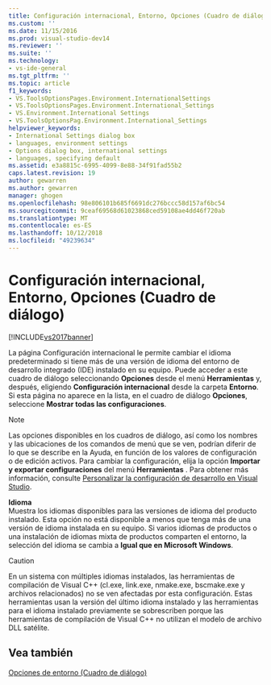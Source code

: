 ```yaml
---
title: Configuración internacional, Entorno, Opciones (Cuadro de diálogo) | Microsoft Docs
ms.custom: ''
ms.date: 11/15/2016
ms.prod: visual-studio-dev14
ms.reviewer: ''
ms.suite: ''
ms.technology:
- vs-ide-general
ms.tgt_pltfrm: ''
ms.topic: article
f1_keywords:
- VS.ToolsOptionsPages.Environment.InternationalSettings
- VS.ToolsOptionsPages.Environment.International_Settings
- VS.Environment.International Settings
- VS.ToolsOptionsPag.Environment.International_Settings
helpviewer_keywords:
- International Settings dialog box
- languages, environment settings
- Options dialog box, international settings
- languages, specifying default
ms.assetid: e3a8815c-6995-4099-8e88-34f91fad55b2
caps.latest.revision: 19
author: gewarren
ms.author: gewarren
manager: ghogen
ms.openlocfilehash: 98e806101b685f6691dc276bccc58d157af6bc54
ms.sourcegitcommit: 9ceaf69568d61023868ced59108ae4dd46f720ab
ms.translationtype: MT
ms.contentlocale: es-ES
ms.lasthandoff: 10/12/2018
ms.locfileid: "49239634"
---
```

# <a name="international-settings-environment-options-dialog-box"></a>Configuración internacional, Entorno, Opciones (Cuadro de diálogo)
[!INCLUDE[vs2017banner](../../includes/vs2017banner.md)]

  
La página Configuración internacional le permite cambiar el idioma predeterminado si tiene más de una versión de idioma del entorno de desarrollo integrado (IDE) instalado en su equipo. Puede acceder a este cuadro de diálogo seleccionando **Opciones** desde el menú **Herramientas** y, después, eligiendo **Configuración internacional** desde la carpeta **Entorno**. Si esta página no aparece en la lista, en el cuadro de diálogo **Opciones**, seleccione **Mostrar todas las configuraciones**.  
  
> [!NOTE]
>  Las opciones disponibles en los cuadros de diálogo, así como los nombres y las ubicaciones de los comandos de menú que se ven, podrían diferir de lo que se describe en la Ayuda, en función de los valores de configuración o de edición activos. Para cambiar la configuración, elija la opción **Importar y exportar configuraciones** del menú **Herramientas** . Para obtener más información, consulte [Personalizar la configuración de desarrollo en Visual Studio](http://msdn.microsoft.com/en-us/22c4debb-4e31-47a8-8f19-16f328d7dcd3).  
  
 **Idioma**  
 Muestra los idiomas disponibles para las versiones de idioma del producto instalado. Esta opción no está disponible a menos que tenga más de una versión de idioma instalada en su equipo. Si varios idiomas de productos o una instalación de idiomas mixta de productos comparten el entorno, la selección del idioma se cambia a **Igual que en Microsoft Windows**.  
  
> [!CAUTION]
>  En un sistema con múltiples idiomas instalados, las herramientas de compilación de Visual C++ (cl.exe, link.exe, nmake.exe, bscmake.exe y archivos relacionados) no se ven afectadas por esta configuración. Estas herramientas usan la versión del último idioma instalado y las herramientas para el idioma instalado previamente se sobrescriben porque las herramientas de compilación de Visual C++ no utilizan el modelo de archivo DLL satélite.  
  
## <a name="see-also"></a>Vea también  
 [Opciones de entorno (Cuadro de diálogo)](../../ide/reference/environment-options-dialog-box.md)




